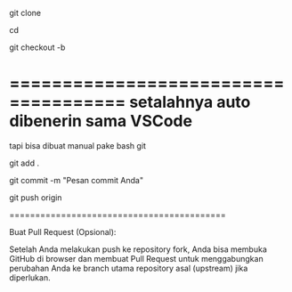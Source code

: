 git clone <URL-repository-fork>

cd <nama-direktori-repository>

git checkout -b <namaBranch-baru>

=====================================
setalahnya auto dibenerin sama VSCode
=====================================

tapi bisa dibuat manual pake bash git

git add .

git commit -m "Pesan commit Anda"

git push origin <nama-branch-pribadi>

==========================================

Buat Pull Request (Opsional):

Setelah Anda melakukan push ke repository fork, Anda bisa membuka GitHub di browser dan membuat Pull Request untuk menggabungkan perubahan Anda ke branch utama repository asal (upstream) jika diperlukan.
